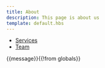 ```yaml
---
title: About
description: This page is about us
template: default.hbs
---
```


- [Services](/about/services)
- [Team](/about/team)

{{message}}{{!from globals}}